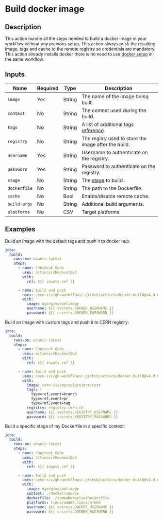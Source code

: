 # Build docker image

## Description

This action bundle all the steps needed to build a docker image in your workflow without any previous setup. This action always push the resulting image, tags and cache to the remote registry so credentials are mandatory. This action already installs docker there is no need to use [docker setup](../docker-setup) in the same workflow.


## Inputs

| Name | Required | Type | Description |
| ---- | -------- | ---- | ----------- |
| `image` | Yes | String | The name of the image being built. |
| `context` | No | String | The context used during the build. |
| `tags` | No | String | A list of additional tags [reference](https://github.com/marketplace/actions/docker-metadata-action#tags-input). |
| `registry` | No | String | The regitry used to store the image after the build. |
| `username` | Yes | String | Username to authenticate on the registry. |
| `password` | Yes | String | Password to authenticate on the registry. |
| `stage` | No | String | The [stage](https://docs.docker.com/build/building/multi-stage/) to build . |
| `dockerfile` | No | String | The path to the Dockerfile. |
| `cache` | No | Bool | Enable/disable remote cache. |
| `build-args` | No | String | Additional build arguments. |
| `platforms` | No | CSV | Target platforms. |

## Examples

Build an image with the default tags and push it to docker hub:
```yaml
jobs:
  build:
    runs-on: ubuntu-latest
    steps:
      - name: Checkout Code
        uses: actions/checkout@v3
        with:
          ref: ${{ inputs.ref }}

      - name: Build and push
        uses: cern-sis/gh-workflows/.github/actions/docker-build@v4.0.0
        with:
          image: myorg/mycoolimage
          username: ${{ secrets.DOCKER_USERNAME }}
          password: ${{ secrets.DOCKER_PASSWORD }}
```

Build an image with custom tags and push it to CERN registry:
```yaml
jobs:
  build:
    runs-on: ubuntu-latest
    steps:
      - name: Checkout Code
        uses: actions/checkout@v3
        with:
          ref: ${{ inputs.ref }}

      - name: Build and push
        uses: cern-sis/gh-workflows/.github/actions/docker-build@v4.0.0
        with:
          image: cern-sis/mycoolproject/test
          tags: |
            type=ref,event=branch
            type=ref,event=pr
            type=ref,event=tag
          registry: registry.cern.ch
          username: ${{ secrets.REGISTRY_USERNAME }}
          password: ${{ secrets.REGISTRY_PASSWORD }}
```

Build a specific stage of my Dockerfile in a specific context:
```yaml
jobs:
  build:
    runs-on: ubuntu-latest
    steps:
      - name: Checkout Code
        uses: actions/checkout@v3
        with:
          ref: ${{ inputs.ref }}

      - name: Build and push
        uses: cern-sis/gh-workflows/.github/actions/docker-build@v4.0.0
        with:
          image: myorg/mycoolimage
          contest: ./docker/source
          dockerfile: ./somewhereelse/Dockerfile
          platforms: linux/amd64,linux/arm64
          username: ${{ secrets.DOCKER_USERNAME }}
          password: ${{ secrets.DOCKER_PASSWORD }}
```

